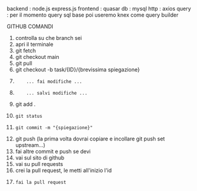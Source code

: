 backend : node.js express.js
frontend : quasar
db : mysql
http : axios
query : per il momento query sql base poi useremo knex come query builder

GITHUB COMANDI

1.  controlla su che branch sei
2.  apri il terminale
3.  git fetch
4.  git checkout main
5.  git pull
6.  git checkout -b task/{ID}/{brevissima spiegazione}
7.         ... fai modifiche ...
8.         ... salvi modifiche ...
9.  git add .
10.     git status
11.     git commit -m "{spiegazione}"
12. git push (la prima volta dovrai copiare e incollare git push set upstream...)
13. fai altre commit e push se devi
14. vai sul sito di github
15. vai su pull requests
16. crei la pull request, le metti all'inizio l'id
17.     fai la pull request
